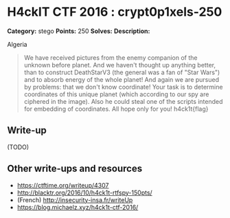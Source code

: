 # H4ckIT CTF 2016 : crypt0p1xels-250

**Category:** stego
**Points:** 250
**Solves:**
**Description:**

Algeria

> We have received pictures from the enemy companion of the unknown before planet. And we haven't thought up anything better, than to construct DeathStarV3 (the general was a fan of "Star Wars") and to absorb energy of the whole planet! And again we are pursued by problems: that we don't know coordinate! Your task is to determine coordinates of this unique planet (which according to our spy are ciphered in the image). Also he could steal one of the scripts intended for embedding of coordinates. All hope only for you!  h4ck1t{flag}

## Write-up

(TODO)

## Other write-ups and resources

* https://ctftime.org/writeup/4307
* http://blacktr.org/2016/10/h4ck1t-rtfspy-150pts/
* (French) http://insecurity-insa.fr/writeUp
* https://blog.michaelz.xyz/h4ck1t-ctf-2016/
